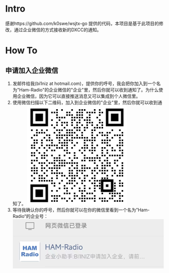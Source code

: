 # Intro
感谢https://github.com/k0swe/wsjtx-go 提供的代码，本项目是基于此项目的修改，通过企业微信的方式接收新的DXCC的通知。

# How To
## 申请加入企业微信
1. 发邮件给我(bi1niz at hotmail.com)，提供你的呼号，我会把你加入到一个名为"Ham-Radio"的企业微信的"企业"里，然后你就可以收到通知了。为什么使用企业微信，因为它可以直接推送消息又可以集成到个人微信里。
2. 使用微信扫描以下二维码，加入到企业微信的"企业"里，然后你就可以收到通知了。
![二维码](./genqrcode.png)
3. 等待我确认你的呼号，然后你就可以在你的微信里看到一个名为”Ham-Radio“的企业号：
![企业号](./wx-qy.jpg)